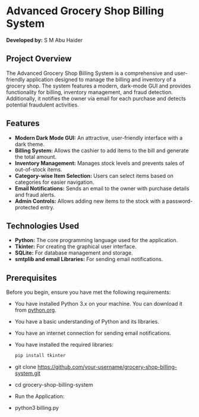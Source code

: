 # Advanced Grocery Shop Billing System

**Developed by:** S M Abu Haider

## Project Overview

The Advanced Grocery Shop Billing System is a comprehensive and user-friendly application designed to manage the billing and inventory of a grocery shop. The system features a modern, dark-mode GUI and provides functionality for billing, inventory management, and fraud detection. Additionally, it notifies the owner via email for each purchase and detects potential fraudulent activities.

## Features

- **Modern Dark Mode GUI:** An attractive, user-friendly interface with a dark theme.
- **Billing System:** Allows the cashier to add items to the bill and generate the total amount.
- **Inventory Management:** Manages stock levels and prevents sales of out-of-stock items.
- **Category-wise Item Selection:** Users can select items based on categories for easier navigation.
- **Email Notifications:** Sends an email to the owner with purchase details and fraud alerts.
- **Admin Controls:** Allows adding new items to the stock with a password-protected entry.

## Technologies Used

- **Python:** The core programming language used for the application.
- **Tkinter:** For creating the graphical user interface.
- **SQLite:** For database management and storage.
- **smtplib and email Libraries:** For sending email notifications.

## Prerequisites

Before you begin, ensure you have met the following requirements:

- You have installed Python 3.x on your machine. You can download it from [python.org](https://www.python.org/downloads/).
- You have a basic understanding of Python and its libraries.
- You have an internet connection for sending email notifications.
- You have installed the required libraries:
  ```bash
  pip install tkinter


- git clone https://github.com/your-username/grocery-shop-billing-system.git
- cd grocery-shop-billing-system

- Run the Application:


- python3 billing.py
